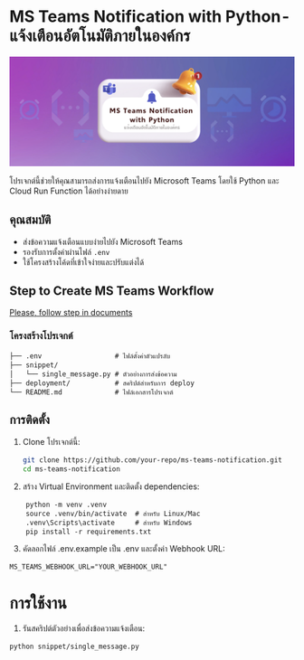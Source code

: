 # MS Teams Notification with Python - แจ้งเตือนอัตโนมัติภายในองค์กร
![MS Teams Notification](images/title.png)

โปรเจกต์นี้ช่วยให้คุณสามารถส่งการแจ้งเตือนไปยัง Microsoft Teams โดยใช้ Python และ Cloud Run Function ได้อย่างง่ายดาย

## คุณสมบัติ
- ส่งข้อความแจ้งเตือนแบบง่ายไปยัง Microsoft Teams
- รองรับการตั้งค่าผ่านไฟล์ `.env`
- ใช้โครงสร้างโค้ดที่เข้าใจง่ายและปรับแต่งได้

## Step to Create MS Teams Workflow
[Please, follow step in documents](documents/create_ms_workflow.md)


### โครงสร้างโปรเจกต์
```
├── .env                  # ไฟล์ตั้งค่าตัวแปรลับ
├── snippet/
│   └── single_message.py # ตัวอย่างการส่งข้อความ
├── deployment/           # สคริปต์สำหรับการ deploy
└── README.md             # ไฟล์เอกสารโปรเจกต์
```


## การติดตั้ง
1. Clone โปรเจกต์นี้:
   ```bash
   git clone https://github.com/your-repo/ms-teams-notification.git
   cd ms-teams-notification

2. สร้าง Virtual Environment และติดตั้ง dependencies:
```
    python -m venv .venv
    source .venv/bin/activate  # สำหรับ Linux/Mac
    .venv\Scripts\activate     # สำหรับ Windows
    pip install -r requirements.txt
```

3. คัดลอกไฟล์ .env.example เป็น .env และตั้งค่า Webhook URL:
```
MS_TEAMS_WEBHOOK_URL="YOUR_WEBHOOK_URL"
```

# การใช้งาน
1. รันสคริปต์ตัวอย่างเพื่อส่งข้อความแจ้งเตือน:
```
python snippet/single_message.py
```
